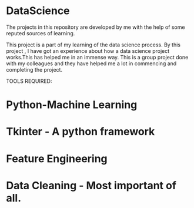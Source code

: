 # DataScience
The projects in this repository are developed by me with the help of some reputed sources of learning.

This project is a part of my learning of the data science process.
By this project , I have got an experience about how a data science project works.This has helped me in an immense way.
This is a group project done with my colleagues and they have helped me a lot in commencing and completing the project.


TOOLS REQUIRED:

# Python-Machine Learning
# Tkinter - A python framework
# Feature Engineering
# Data Cleaning - Most important of all.
